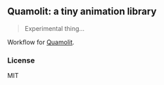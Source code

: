 
Quamolit: a tiny animation library
----

> Experimental thing...

Workflow for [Quamolit](https://github.com/Quamolit/quamolit).

### License

MIT
